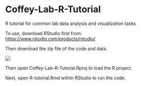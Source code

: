 # Coffey-Lab-R-Tutorial
R tutorial for common lab data analysis and visualization tasks

To use, download RStudio first from: https://www.rstudio.com/products/rstudio/

Then download the zip file of the code and data.


![](https://i.imgur.com/hWgzmB7.png)


Then open Coffey-Lab-R-Tutorial.Rproj to load the R project.

Next, open R-tutorial.Rmd within RStudio to run the code.
